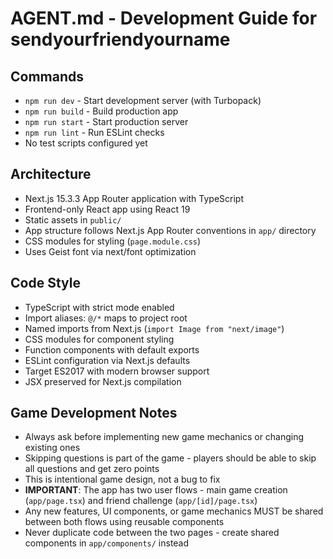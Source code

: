 # AGENT.md - Development Guide for sendyourfriendyourname

## Commands
- `npm run dev` - Start development server (with Turbopack)
- `npm run build` - Build production app 
- `npm run start` - Start production server
- `npm run lint` - Run ESLint checks
- No test scripts configured yet

## Architecture
- Next.js 15.3.3 App Router application with TypeScript
- Frontend-only React app using React 19
- Static assets in `public/`
- App structure follows Next.js App Router conventions in `app/` directory
- CSS modules for styling (`page.module.css`)
- Uses Geist font via next/font optimization

## Code Style
- TypeScript with strict mode enabled
- Import aliases: `@/*` maps to project root
- Named imports from Next.js (`import Image from "next/image"`)
- CSS modules for component styling
- Function components with default exports
- ESLint configuration via Next.js defaults
- Target ES2017 with modern browser support
- JSX preserved for Next.js compilation

## Game Development Notes
- Always ask before implementing new game mechanics or changing existing ones
- Skipping questions is part of the game - players should be able to skip all questions and get zero points
- This is intentional game design, not a bug to fix
- **IMPORTANT**: The app has two user flows - main game creation (`app/page.tsx`) and friend challenge (`app/[id]/page.tsx`)
- Any new features, UI components, or game mechanics MUST be shared between both flows using reusable components
- Never duplicate code between the two pages - create shared components in `app/components/` instead
